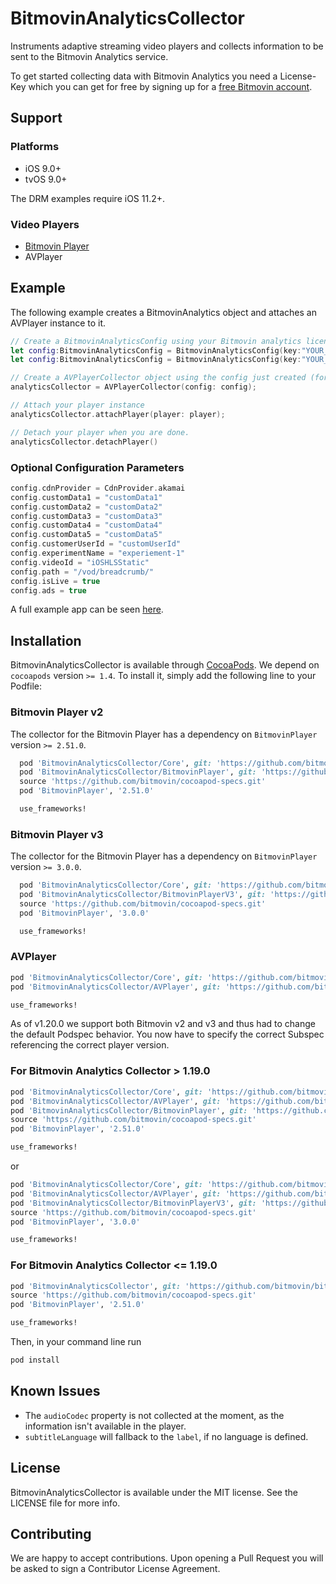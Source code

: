 # BitmovinAnalyticsCollector

Instruments adaptive streaming video players and collects information to be sent to the Bitmovin Analytics service.

To get started collecting data with Bitmovin Analytics you need a License-Key which you can get for free by signing up for a [free Bitmovin account](https://bitmovin.com/dashboard/signup).

## Support

### Platforms

* iOS 9.0+
* tvOS 9.0+

The DRM examples require iOS 11.2+.

### Video Players

* [Bitmovin Player](https://github.com/bitmovin/bitmovin-player-ios-sdk-cocoapod)
* AVPlayer

## Example

The following example creates a BitmovinAnalytics object and attaches an AVPlayer instance to it.

```swift
// Create a BitmovinAnalyticsConfig using your Bitmovin analytics license key and/or your Bitmovin Player Key
let config:BitmovinAnalyticsConfig = BitmovinAnalyticsConfig(key:"YOUR_ANALYTICS_KEY",playerKey:"YOUR_PLAYER_KEY")
let config:BitmovinAnalyticsConfig = BitmovinAnalyticsConfig(key:"YOUR_ANALYTICS_KEY")

// Create a AVPlayerCollector object using the config just created (for the Bitmovin Player, create a BitmovinPlayerCollector)
analyticsCollector = AVPlayerCollector(config: config);

// Attach your player instance
analyticsCollector.attachPlayer(player: player);

// Detach your player when you are done.
analyticsCollector.detachPlayer()
```

### Optional Configuration Parameters

```swift
config.cdnProvider = CdnProvider.akamai
config.customData1 = "customData1"
config.customData2 = "customData2"
config.customData3 = "customData3"
config.customData4 = "customData4"
config.customData5 = "customData5"
config.customerUserId = "customUserId"
config.experimentName = "experiement-1"
config.videoId = "iOSHLSStatic"
config.path = "/vod/breadcrumb/"
config.isLive = true
config.ads = true
```

A full example app can be seen [here](https://github.com/bitmovin/bitmovin-analytics-collector-ios/tree/develop/Example/BitmovinAnalyticsCollector).

## Installation

BitmovinAnalyticsCollector is available through [CocoaPods](http://cocoapods.org). We depend on `cocoapods` version `>= 1.4`. To install
it, simply add the following line to your Podfile:

### Bitmovin Player v2

The collector for the Bitmovin Player has a dependency on `BitmovinPlayer` version `>= 2.51.0`.

```ruby
  pod 'BitmovinAnalyticsCollector/Core', git: 'https://github.com/bitmovin/bitmovin-analytics-collector-ios.git', tag: '1.20.0-beta1'
  pod 'BitmovinAnalyticsCollector/BitmovinPlayer', git: 'https://github.com/bitmovin/bitmovin-analytics-collector-ios.git', tag: '1.20.0-beta1'
  source 'https://github.com/bitmovin/cocoapod-specs.git'
  pod 'BitmovinPlayer', '2.51.0'

  use_frameworks!
```

### Bitmovin Player v3

The collector for the Bitmovin Player has a dependency on `BitmovinPlayer` version `>= 3.0.0`.

```ruby
  pod 'BitmovinAnalyticsCollector/Core', git: 'https://github.com/bitmovin/bitmovin-analytics-collector-ios.git', tag: '1.20.0-beta1'
  pod 'BitmovinAnalyticsCollector/BitmovinPlayerV3', git: 'https://github.com/bitmovin/bitmovin-analytics-collector-ios.git', tag: '1.20.0-beta1'
  source 'https://github.com/bitmovin/cocoapod-specs.git'
  pod 'BitmovinPlayer', '3.0.0'

  use_frameworks!
```

### AVPlayer

```ruby
pod 'BitmovinAnalyticsCollector/Core', git: 'https://github.com/bitmovin/bitmovin-analytics-collector-ios.git', tag: '1.20.0-beta1'
pod 'BitmovinAnalyticsCollector/AVPlayer', git: 'https://github.com/bitmovin/bitmovin-analytics-collector-ios.git', tag: '1.20.0-beta1'

use_frameworks!
```

As of v1.20.0 we support both Bitmovin v2 and v3 and thus had to change the default Podspec behavior. You now have to specify the correct Subspec referencing the correct player version.

### For Bitmovin Analytics Collector > 1.19.0

```ruby
pod 'BitmovinAnalyticsCollector/Core', git: 'https://github.com/bitmovin/bitmovin-analytics-collector-ios.git', tag: '1.20.0-beta1'
pod 'BitmovinAnalyticsCollector/AVPlayer', git: 'https://github.com/bitmovin/bitmovin-analytics-collector-ios.git', tag: '1.20.0-beta1'
pod 'BitmovinAnalyticsCollector/BitmovinPlayer', git: 'https://github.com/bitmovin/bitmovin-analytics-collector-ios.git', tag: '1.20.0-beta1'
source 'https://github.com/bitmovin/cocoapod-specs.git'
pod 'BitmovinPlayer', '2.51.0'

use_frameworks!
```

or

```ruby
pod 'BitmovinAnalyticsCollector/Core', git: 'https://github.com/bitmovin/bitmovin-analytics-collector-ios.git', tag: '1.20.0-beta1'
pod 'BitmovinAnalyticsCollector/AVPlayer', git: 'https://github.com/bitmovin/bitmovin-analytics-collector-ios.git', tag: '1.20.0-beta1'
pod 'BitmovinAnalyticsCollector/BitmovinPlayerV3', git: 'https://github.com/bitmovin/bitmovin-analytics-collector-ios.git', tag: '1.20.0-beta1'
source 'https://github.com/bitmovin/cocoapod-specs.git'
pod 'BitmovinPlayer', '3.0.0'

use_frameworks!
```

### For Bitmovin Analytics Collector <= 1.19.0

```ruby
pod 'BitmovinAnalyticsCollector', git: 'https://github.com/bitmovin/bitmovin-analytics-collector-ios.git', tag: '1.19.0'
source 'https://github.com/bitmovin/cocoapod-specs.git'
pod 'BitmovinPlayer', '2.51.0'

use_frameworks!
```

Then, in your command line run

```ruby
pod install
```

## Known Issues

* The `audioCodec` property is not collected at the moment, as the information isn't available in the player.
* `subtitleLanguage` will fallback to the `label`, if no language is defined.

## License

BitmovinAnalyticsCollector is available under the MIT license. See the LICENSE file for more info.

## Contributing

We are happy to accept contributions.
Upon opening a Pull Request you will be asked to sign a Contributor License Agreement.
